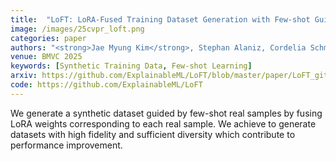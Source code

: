 ```yaml
---
title:  "LoFT: LoRA-Fused Training Dataset Generation with Few-shot Guidance"
image: /images/25cvpr_loft.png
categories: paper
authors: "<strong>Jae Myung Kim</strong>, Stephan Alaniz, Cordelia Schmid, Zeynep Akata"
venue: BMVC 2025
keywords: [Synthetic Training Data, Few-shot Learning]
arxiv: https://github.com/ExplainableML/LoFT/blob/master/paper/LoFT_github.pdf
code: https://github.com/ExplainableML/LoFT
---
```

We generate a synthetic dataset guided by few-shot real samples by fusing LoRA weights corresponding to each real sample. We achieve to generate datasets with high fidelity and sufficient diversity which contribute to performance improvement.
